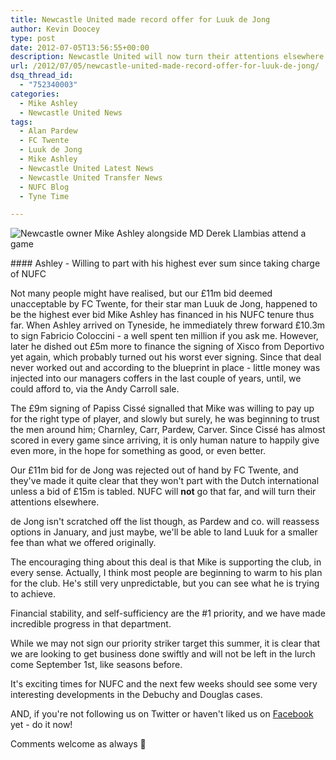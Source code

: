 ```yaml
---
title: Newcastle United made record offer for Luuk de Jong
author: Kevin Doocey
type: post
date: 2012-07-05T13:56:55+00:00
description: Newcastle United will now turn their attentions elsewhere after having a £11m bid for Luuk de Jong rejected out of hand by FC Twente.
url: /2012/07/05/newcastle-united-made-record-offer-for-luuk-de-jong/
dsq_thread_id:
  - "752340003"
categories:
  - Mike Ashley
  - Newcastle United News
tags:
  - Alan Pardew
  - FC Twente
  - Luuk de Jong
  - Mike Ashley
  - Newcastle United Latest News
  - Newcastle United Transfer News
  - NUFC Blog
  - Tyne Time

---
```

![Newcastle owner Mike Ashley alongside MD Derek Llambias attend a game](http://www.tynetime.com/wp-content/uploads/2012/07/Mike-Ashley-Derek-Llambias.jpg "Newcastle United's owner Mike Ashley with Derek Llambias")

#### Ashley - Willing to part with his highest ever sum since taking charge of NUFC

Not many people might have realised, but our £11m bid deemed unacceptable by FC Twente, for their star man Luuk de Jong, happened to be the highest ever bid Mike Ashley has financed in his NUFC tenure thus far. When Ashley arrived on Tyneside, he immediately threw forward £10.3m to sign Fabricio Coloccini - a well spent ten million if you ask me. However, later he dished out £5m more to finance the signing of Xisco from Deportivo yet again, which probably turned out his worst ever signing. Since that deal never worked out and according to  the blueprint in place - little money was injected into our managers coffers in the last couple of years, until, we could afford to, via the Andy Carroll sale.

The £9m signing of Papiss Cissé signalled that Mike was willing to pay up for the right type of player, and slowly but surely, he was beginning to trust the men around him; Charnley, Carr, Pardew, Carver. Since Cissé has almost scored in every game since arriving, it is only human nature to happily give even more, in the hope for something as good, or even better.

Our £11m bid for de Jong was rejected out of hand by FC Twente, and they've made it quite clear that they won't part with the Dutch international unless a bid of £15m is tabled. NUFC will **not** go that far, and will turn their attentions elsewhere.

de Jong isn't scratched off the list though, as Pardew and co. will reassess options in January, and just maybe, we'll be able to land Luuk for a smaller fee than what we offered originally.

The encouraging thing about this deal is that Mike is supporting the club, in every sense. Actually, I think most people are beginning to warm to his plan for the club. He's still very unpredictable, but you can see what he is trying to achieve.

Financial stability, and self-sufficiency are the #1 priority, and we have made incredible progress in that department.

While we may not sign our priority striker target this summer, it is clear that we are looking to get business done swiftly and will not be left in the lurch come September 1st, like seasons before.

It's exciting times for NUFC and the next few weeks should see some very interesting developments in the Debuchy and Douglas cases.

AND, if you're not following us on Twitter or haven't liked us on [Facebook][1] yet - do it now!

Comments welcome as always 🙂

 [1]: http://www.facebook.com/tynetime
